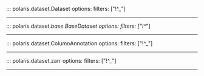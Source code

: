 ::: polaris.dataset.Dataset
    options:
        filters: ["!^_"]

--- 

::: polaris.dataset._base.BaseDataset
    options:
        filters: ["!^_"]

---

::: polaris.dataset.ColumnAnnotation
    options:
        filters: ["!^_"]

---

::: polaris.dataset.zarr
    options:
        filters: ["!^_"]

---